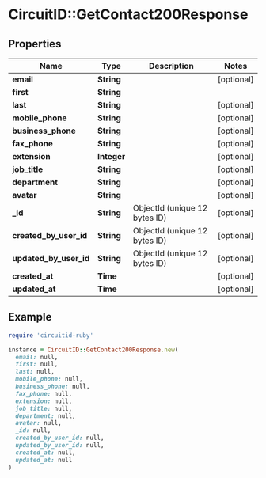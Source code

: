 # CircuitID::GetContact200Response

## Properties

| Name | Type | Description | Notes |
| ---- | ---- | ----------- | ----- |
| **email** | **String** |  | [optional] |
| **first** | **String** |  |  |
| **last** | **String** |  | [optional] |
| **mobile_phone** | **String** |  | [optional] |
| **business_phone** | **String** |  | [optional] |
| **fax_phone** | **String** |  | [optional] |
| **extension** | **Integer** |  | [optional] |
| **job_title** | **String** |  | [optional] |
| **department** | **String** |  | [optional] |
| **avatar** | **String** |  | [optional] |
| **_id** | **String** | ObjectId (unique 12 bytes ID) | [optional] |
| **created_by_user_id** | **String** | ObjectId (unique 12 bytes ID) | [optional] |
| **updated_by_user_id** | **String** | ObjectId (unique 12 bytes ID) | [optional] |
| **created_at** | **Time** |  | [optional] |
| **updated_at** | **Time** |  | [optional] |

## Example

```ruby
require 'circuitid-ruby'

instance = CircuitID::GetContact200Response.new(
  email: null,
  first: null,
  last: null,
  mobile_phone: null,
  business_phone: null,
  fax_phone: null,
  extension: null,
  job_title: null,
  department: null,
  avatar: null,
  _id: null,
  created_by_user_id: null,
  updated_by_user_id: null,
  created_at: null,
  updated_at: null
)
```

